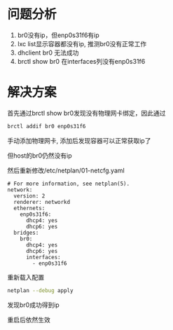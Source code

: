 <!--
.. title: br0没有ip地址解决方案
.. slug: br0mei-you-ipdi-zhi-jie-jue-fang-an
.. date: 2021-09-09 14:14:32 UTC+08:00
.. tags: 
.. category: 
.. link: 
.. description: 
.. type: text
-->

# 问题分析
1. br0没有ip，但enp0s31f6有ip
2. lxc list显示容器都没有ip, 推测br0没有正常工作
3. dhclient br0 无法成功
4. brctl show br0 在interfaces列没有enp0s31f6

# 解决方案

首先通过brctl show br0发现没有物理网卡绑定，因此通过
```bash
brctl addif br0 enp0s31f6
```
手动添加物理网卡, 添加后发现容器可以正常获取ip了

但host的br0仍然没有ip

然后重新修改/etc/netplan/01-netcfg.yaml

```
# For more information, see netplan(5).
network:
  version: 2
  renderer: networkd
  ethernets:
    enp0s31f6:
      dhcp4: yes
      dhcp6: yes
  bridges:
    br0:
      dhcp4: yes
      dhcp6: yes
      interfaces:
        - enp0s31f6
```

重新载入配置
```bash
netplan --debug apply
```

发现br0成功得到ip

重启后依然生效